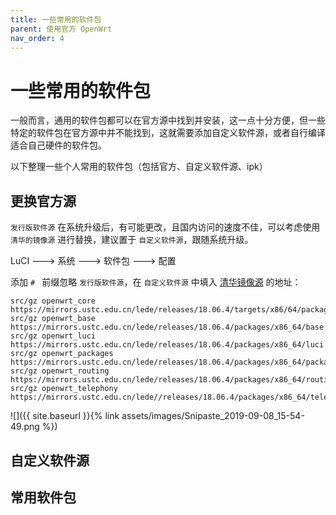 ```yaml
---
title: 一些常用的软件包
parent: 使用官方 OpenWrt
nav_order: 4
---
```


# 一些常用的软件包

一般而言，通用的软件包都可以在官方源中找到并安装，这一点十分方便，但一些特定的软件包在官方源中并不能找到，这就需要添加自定义软件源，或者自行编译适合自己硬件的软件包。

以下整理一些个人常用的软件包（包括官方、自定义软件源、ipk）

## 更换官方源

`发行版软件源` 在系统升级后，有可能更改，且国内访问的速度不佳，可以考虑使用 `清华的镜像源` 进行替换，建议置于 `自定义软件源`，跟随系统升级。

LuCI ---> 系统 ---> 软件包 ---> 配置

添加 `# ` 前缀忽略 `发行版软件源`，在 `自定义软件源` 中填入 [清华镜像源](https://mirrors.ustc.edu.cn/help/lede.html) 的地址：

```
src/gz openwrt_core https://mirrors.ustc.edu.cn/lede/releases/18.06.4/targets/x86/64/packages
src/gz openwrt_base https://mirrors.ustc.edu.cn/lede/releases/18.06.4/packages/x86_64/base
src/gz openwrt_luci https://mirrors.ustc.edu.cn/lede/releases/18.06.4/packages/x86_64/luci
src/gz openwrt_packages https://mirrors.ustc.edu.cn/lede/releases/18.06.4/packages/x86_64/packages
src/gz openwrt_routing https://mirrors.ustc.edu.cn/lede/releases/18.06.4/packages/x86_64/routing
src/gz openwrt_telephony https://mirrors.ustc.edu.cn/lede//releases/18.06.4/packages/x86_64/telephony
```

![]({{ site.baseurl }}{% link assets/images/Snipaste_2019-09-08_15-54-49.png %})

## 自定义软件源



## 常用软件包

